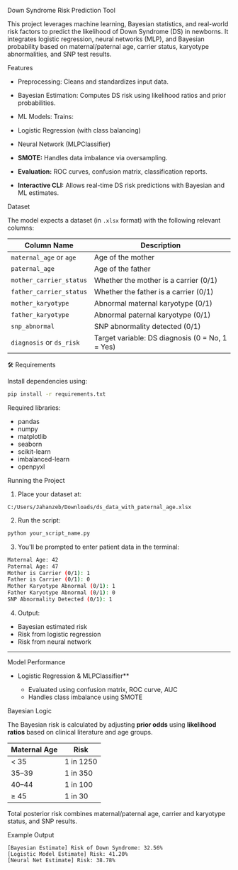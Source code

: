 

 Down Syndrome Risk Prediction Tool

This project leverages machine learning, Bayesian statistics, and real-world risk factors to predict the likelihood of Down Syndrome (DS) in newborns. It integrates logistic regression, neural networks (MLP), and Bayesian probability based on maternal/paternal age, carrier status, karyotype abnormalities, and SNP test results.

 Features

* Preprocessing: Cleans and standardizes input data.
* Bayesian Estimation: Computes DS risk using likelihood ratios and prior probabilities.
*  ML Models: Trains:

  * Logistic Regression (with class balancing)
  * Neural Network (MLPClassifier)
*  **SMOTE:** Handles data imbalance via oversampling.
*  **Evaluation:** ROC curves, confusion matrix, classification reports.
*  **Interactive CLI:** Allows real-time DS risk predictions with Bayesian and ML estimates.



 Dataset

The model expects a dataset (in `.xlsx` format) with the following relevant columns:

| Column Name              | Description                                     |
| ------------------------ | ----------------------------------------------- |
| `maternal_age` or `age`  | Age of the mother                               |
| `paternal_age`           | Age of the father                               |
| `mother_carrier_status`  | Whether the mother is a carrier (0/1)           |
| `father_carrier_status`  | Whether the father is a carrier (0/1)           |
| `mother_karyotype`       | Abnormal maternal karyotype (0/1)               |
| `father_karyotype`       | Abnormal paternal karyotype (0/1)               |
| `snp_abnormal`           | SNP abnormality detected (0/1)                  |
| `diagnosis` or `ds_risk` | Target variable: DS diagnosis (0 = No, 1 = Yes) |

🛠 Requirements

Install dependencies using:

```bash
pip install -r requirements.txt
```

Required libraries:

* pandas
* numpy
* matplotlib
* seaborn
* scikit-learn
* imbalanced-learn
* openpyxl



 Running the Project

1. Place your dataset at:

```
C:/Users/Jahanzeb/Downloads/ds_data_with_paternal_age.xlsx
```

2. Run the script:

```bash
python your_script_name.py
```

3. You'll be prompted to enter patient data in the terminal:

```bash
Maternal Age: 42
Paternal Age: 47
Mother is Carrier (0/1): 1
Father is Carrier (0/1): 0
Mother Karyotype Abnormal (0/1): 1
Father Karyotype Abnormal (0/1): 0
SNP Abnormality Detected (0/1): 1
```

4. Output:

* Bayesian estimated risk
* Risk from logistic regression
* Risk from neural network

---

 Model Performance

* Logistic Regression & MLPClassifier**

  * Evaluated using confusion matrix, ROC curve, AUC
  * Handles class imbalance using SMOTE



 Bayesian Logic

The Bayesian risk is calculated by adjusting **prior odds** using **likelihood ratios** based on clinical literature and age groups.

| Maternal Age | Risk      |
| ------------ | --------- |
| < 35         | 1 in 1250 |
| 35–39        | 1 in 350  |
| 40–44        | 1 in 100  |
| ≥ 45         | 1 in 30   |

Total posterior risk combines maternal/paternal age, carrier and karyotype status, and SNP results.



 Example Output

```
[Bayesian Estimate] Risk of Down Syndrome: 32.56%
[Logistic Model Estimate] Risk: 41.20%
[Neural Net Estimate] Risk: 38.78%
```





